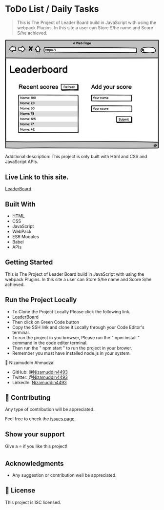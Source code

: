 # ToDo List / Daily Tasks

> This is The Project of Leader Board build in JavaScript with using the webpack Plugins. In this site a user can Store S/he name and Score S/he achieved.

![screenshot](src/images/leaderboard_wireframe.png)

Additional description: This project is only built with Html and CSS  and JavaScript APIs.

## Live Link to this site.
[LeaderBoard](https://github.com/Nizamuddin4493/leaderboard).

## Built With

- HTML
- CSS
- JavaScript
- WebPack
- ES6 Modules
- Babel
- APIs

## Getting Started

This is The Project of Leader Board build in JavaScript with using the webpack Plugins. In this site a user can Store S/he name and Score S/he achieved.

## Run the Project Locally
- To Clone the Project Locally Please click the following link.
- [LeaderBoard](https://github.com/Nizamuddin4493/leaderboard)
- Then click on Green Code button
- Copy the SSH link and clone it Locally through your Code Editor's terminal.
- To run the project in you browser, Please run the " npm install " command in the code editer terminal.
- Then run the " npm start " to run the project in your brower.
- Remember you must have installed node.js in your system.

👤 Nizamuddin Ahmadzai

- GitHub: [@Nizamuddin4493](https://github.com/Nizamuddin4493)
- Twitter: [@Nizamuddin4493](https://twitter.com/Nizamuddin4493)
- LinkedIn: [Nizamuddin4493](https://www.linkedin.com/in/nizamuddin4493/)

## 🤝 Contributing

Any type of contribution will be appreciated.

Feel free to check the [issues page](../../issues/).

## Show your support

Give a ⭐️ if you like this project!

## Acknowledgments

- Any suggestion or contribution well be appreciated.

## 📝 License

This project is ISC licensed.
